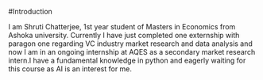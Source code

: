 #Introduction

I am Shruti Chatterjee, 1st year student of Masters in Economics from Ashoka university. Currently I have just completed one externship with paragon one regarding VC industry market research and data analysis and now I am in an ongoing internship at AQES as a secondary market research intern.I have a fundamental knowledge in python and  eagerly waiting for this course as AI is an interest for me.
